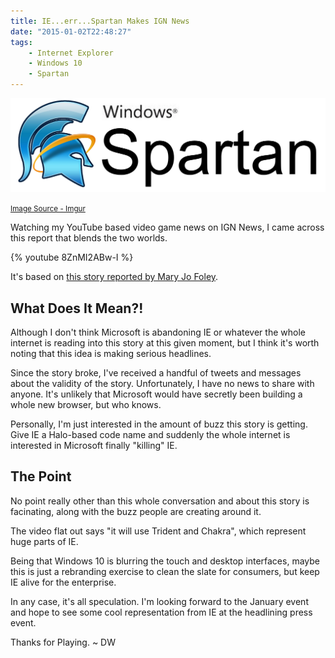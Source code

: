 ```yaml
---
title: IE...err...Spartan Makes IGN News
date: "2015-01-02T22:48:27"
tags:
	- Internet Explorer
	- Windows 10
	- Spartan
---
```


[1]: Logo-of-the-New-Microsoft-Browser-Spartan---Imgur.jpg

![1]

<small>[Image Source - Imgur](http://i.imgur.com/Bsgqvsp.jpg?1)</small>

Watching my YouTube based video game news on IGN News, I came across this report that blends the two worlds.

{% youtube 8ZnMI2ABw-I %}

It's based on [this story reported by Mary Jo Foley](http://www.zdnet.com/article/microsoft-is-building-a-new-browser-as-part-of-its-windows-10-push/).

## What Does It Mean?!
Although I don't think Microsoft is abandoning IE or whatever the whole internet is reading into this story at this given moment, but I think it's worth noting that this idea is making serious headlines.

Since the story broke, I've received a handful of tweets and messages about the validity of the story. Unfortunately, I have no news to share with anyone. It's unlikely that Microsoft would have secretly been building a whole new browser, but who knows.

Personally, I'm just interested in the amount of buzz this story is getting. Give IE a Halo-based code name and suddenly the whole internet is interested in Microsoft finally "killing" IE.

## The Point
No point really other than this whole conversation and about this story is facinating, along with the buzz people are creating around it.

The video flat out says "it will use Trident and Chakra", which represent huge parts of IE.

Being that Windows 10 is blurring the touch and desktop interfaces, maybe this is just a rebranding exercise to clean the slate for consumers, but keep IE alive for the enterprise.

In any case, it's all speculation. I'm looking forward to the January event and hope to see some cool representation from IE at the headlining press event.

Thanks for Playing. ~ DW



